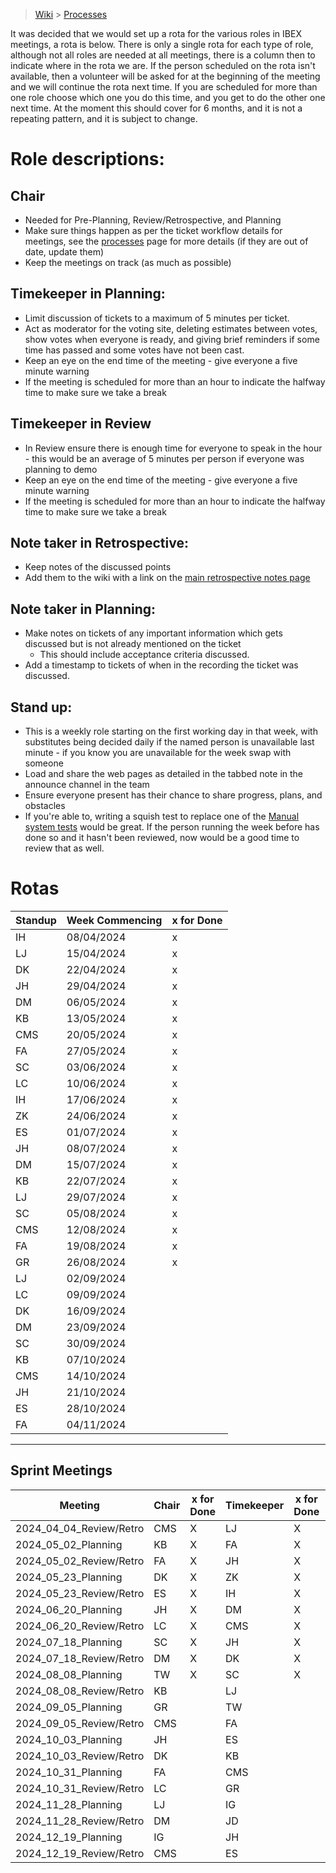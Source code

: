 > [Wiki](Home) > [Processes](Processes)

It was decided that we would set up a rota for the various roles in IBEX meetings, a rota is below. There is only a single rota for each type of role, although not all roles are needed at all meetings, there is a column then to indicate where in the rota we are. If the person scheduled on the rota isn't available, then a volunteer will be asked for at the beginning of the meeting and we will continue the rota next time. If you are scheduled for more than one role choose which one you do this time, and you get to do the other one next time. At the moment this should cover for 6 months, and it is not a repeating pattern, and it is subject to change.

# Role descriptions:
## Chair 
* Needed for Pre-Planning, Review/Retrospective, and Planning
* Make sure things happen as per the ticket workflow details for meetings, see the [processes](Processes) page for more details (if they are out of date, update them)
* Keep the meetings on track (as much as possible)

## Timekeeper in Planning:
* Limit discussion of tickets to a maximum of 5 minutes per ticket.
* Act as moderator for the voting site, deleting estimates between votes, show votes when everyone is ready, and giving brief reminders if some time has passed and some votes have not been cast.
* Keep an eye on the end time of the meeting - give everyone a five minute warning
* If the meeting is scheduled for more than an hour to indicate the halfway time to make sure we take a break

## Timekeeper in Review
* In Review ensure there is enough time for everyone to speak in the hour - this would be an average of 5 minutes per person if everyone was planning to demo
* Keep an eye on the end time of the meeting - give everyone a five minute warning
* If the meeting is scheduled for more than an hour to indicate the halfway time to make sure we take a break

## Note taker in Retrospective:
* Keep notes of the discussed points
* Add them to the wiki with a link on the [main retrospective notes page](Retrospective-Notes)

## Note taker in Planning:
* Make notes on tickets of any important information which gets discussed but is not already mentioned on the ticket
  * This should include acceptance criteria discussed.
* Add a timestamp to tickets of when in the recording the ticket was discussed.

## Stand up:
* This is a weekly role starting on the first working day in that week, with substitutes being decided daily if the named person is unavailable last minute - if you know you are unavailable for the week swap with someone
* Load and share the web pages as detailed in the tabbed note in the announce channel in the team
* Ensure everyone present has their chance to share progress, plans, and obstacles
* If you're able to, writing a squish test to replace one of the [Manual system tests](https://github.com/ISISComputingGroup/ibex_developers_manual/wiki/Manual-System-Tests) would be great. If the person running the week before has done so and it hasn't been reviewed, now would be a good time to review that as well. 

# Rotas

 | Standup | Week Commencing | x for Done |
 |--- | --- | --- |
 |IH | 08/04/2024 |x |
 |LJ | 15/04/2024 |x |
 |DK | 22/04/2024 |x |
 |JH | 29/04/2024 |x |
 |DM | 06/05/2024 |x |
 |KB | 13/05/2024 |x |
 |CMS | 20/05/2024 |x |
 |FA | 27/05/2024 |x |
 |SC | 03/06/2024 |x |
 |LC | 10/06/2024 |x |
 |IH | 17/06/2024 |x |
 |ZK | 24/06/2024 |x |
 |ES | 01/07/2024 |x |
 |JH | 08/07/2024 |x |
 |DM | 15/07/2024 |x |
 |KB | 22/07/2024 |x |
 |LJ | 29/07/2024 |x |
 |SC | 05/08/2024 |x |
 |CMS | 12/08/2024 |x |
 |FA | 19/08/2024 |x |
 |GR | 26/08/2024 |x |
 |LJ | 02/09/2024 | |
 |LC | 09/09/2024 | |
 |DK | 16/09/2024 | |
 |DM | 23/09/2024 | |
 |SC | 30/09/2024 | |
 |KB | 07/10/2024 | |
 |CMS | 14/10/2024 | |
 |JH | 21/10/2024 | |
 |ES | 28/10/2024 | |
 |FA | 04/11/2024 | |





***

## Sprint Meetings
| Meeting| Chair | x for Done | Timekeeper | x for Done | Note taker | x for Done |
| ---| --- | --- | ---| --- | --- | --- |
| 2024_04_04_Review/Retro| CMS | X | LJ| X | SC| X |
| 2024_05_02_Planning| KB | X | FA| X | LJ| X |
| 2024_05_02_Review/Retro| FA | X | JH| X | IH| X |
| 2024_05_23_Planning| DK | X | ZK| X | JH| X |
| 2024_05_23_Review/Retro| ES | X | IH| X | ZK| X |
| 2024_06_20_Planning| JH | X | DM| X | LC| X |
| 2024_06_20_Review/Retro| LC | X | CMS| X | DK|  |
| 2024_07_18_Planning| SC | X | JH| X | GR|  |
| 2024_07_18_Review/Retro| DM | X | DK| X | IG| X |
| 2024_08_08_Planning| TW | X | SC| X | DM|  |
| 2024_08_08_Review/Retro| KB |  | LJ|  | JD|  |
| 2024_09_05_Planning| GR |  | TW|  | LJ|  |
| 2024_09_05_Review/Retro| CMS |  | FA|  | LC|  |
| 2024_10_03_Planning| JH |  | ES|  | SC|  |
| 2024_10_03_Review/Retro| DK |  | KB|  | ES|  |
| 2024_10_31_Planning| FA |  | CMS|  | TW|  |
| 2024_10_31_Review/Retro| LC |  | GR|  | JH|  |
| 2024_11_28_Planning| LJ |  | IG|  | DK|  |
| 2024_11_28_Review/Retro| DM |  | JD|  | GR|  |
| 2024_12_19_Planning| IG |  | JH|  | LC|  |
| 2024_12_19_Review/Retro| CMS |  | ES|  | LJ|  |

